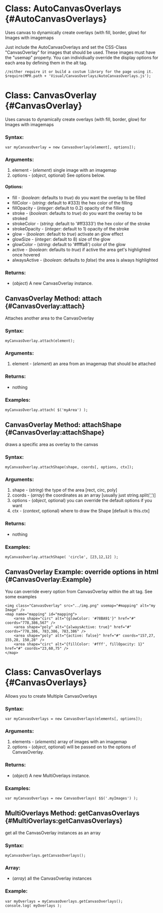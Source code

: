Class: AutoCanvasOverlays {#AutoCanvasOverlays}
=============================

Uses canvas to dynamically create overlays (with fill, border, glow) for Images with imagemaps

Just include the AutoCanvasOverlays and set the CSS-Class "CanvasOverlay" for images that should be used.
These images must have the "usemap" property. You can individiually override the display options for each area by defining them in the alt tag.

	//either require it or build a costum library for the page using it.
	$require(MPR.path + 'Visual/CanvasOverlays/AutoCanvasOverlays.js');

Class: CanvasOverlay {#CanvasOverlay}
=============================

Uses canvas to dynamically create overlays (with fill, border, glow) for Images with imagemaps

### Syntax:

	var myCanvasOverlay = new CanvasOverlay(element[, options]);

### Arguments:

1. element   - (*element*) single image with an imagemap
2. options   - (*object*, optional) See options below.

#### Options:
* fill            - (*boolean*: defaults to *true*) do you want the overlay to be filled
* fillColor       - (*string*: default to #333) the hex color of the filling
* fillOpacity     - (*integer*: default to 0.2) opacity of the filling
* stroke          - (*boolean*: defaults to *true*) do you want the overlay to be stroked
* strokeColor     - (*string*: default to '#ff3333') the hex color of the stroke
* strokeOpacity   - (*integer*: default to 1) opacity of the stroke
* glow            - (*boolean*: default to *true*) activate an glow effect
* glowSize        - (*integer*: default to 8) size of the glow
* glowColor       - (*string*: default to '#ffffa8') color of the glow
* active          - (*boolean*: defaults to *true*) if active the area get's highlighted once hovered
* alwaysActive    - (*boolean*: defaults to *false*) the area is always highlighted

### Returns:

* (*object*) A new CanvasOverlay instance.

CanvasOverlay Method: attach {#CanvasOverlay:attach}
----------------------------------------------------

Attaches another area to the CanvasOverlay

### Syntax:

	myCanvasOverlay.attach(element);

### Arguments:

1. element - (*element*) an area from an imagemap that should be attached

### Returns:

* nothing

### Examples:

	myCanvasOverlay.attach( $('myArea') );
	
CanvasOverlay Method: attachShape {#CanvasOverlay:attachShape}
----------------------------------------------------

draws a specific area as overlay to the canvas

### Syntax:

	myCanvasOverlay.attachShape(shape, coords[, options, ctx]);

### Arguments:

1. shape   - (*string*) the type of the area [rect, circ, poly]
2. coords  - (*array*) the coordinates as an array [usually just string.split(',')]
3. options - (*object*, optional) you can override the default options if you want
4. ctx     - (*context*, optional) where to draw the Shape [default is this.ctx]

### Returns:

* nothing

### Examples:

	myCanvasOverlay.attachShape( 'circle', [23,12,12] );
	
CanvasOverlay Example: override options in html {#CanvasOverlay:Example}
----------------------------------------------------

You can override every option from CanvasOverlay within the alt tag. See some examples

	<img class="CanvasOverlay" src="../img.png" usemap="#mapping" alt="my Image" />
	<map name="mapping" id="mapping">
		<area shape="circ" alt="{glowColor: '#78BA91'}" href="#" coords="778,386,567" />
		<area shape="poly" alt="{alwaysActive: true}" href="#" coords="778,386, 783,386, 783,386" />
		<area shape="poly" alt="{active: false}" href="#" coords="157,27, 155,28, 150,28" />
		<area shape="circ" alt="{fillColor: '#fff', fillOpacity: 1}" href="#" coords="23,60,75" />
	</map>


	
Class: CanvasOverlays {#CanvasOverlays}
=============================

Allows you to create Multiple CanvasOverlays

### Syntax:

	var myCanvasOverlays = new CanvasOverlays(elements[, options]);

### Arguments:

1. elements  - (*elements*) array of images with an imagemap
2. options   - (*object*, optional) will be passed on to the options of CanvasOverlay.

### Returns:

* (*object*) A new MultiOverlays instance.

### Examples:

	var myCanvasOverlays = new CanvasOverlays( $$('.myImages') );
	
MultiOverlays Method: getCanvasOverlays {#MultiOverlays:getCanvasOverlays}
--------------------------------------

get all the CanvasOverlay instances as an array 

### Syntax:

	myCanvasOverlays.getCanvasOverlays();

### Array:

* (*array*) all the CanvasOverlay instances

### Example:

	var myOverlays = myCanvasOverlays.getCanvasOverlays();
	console.log( myOverlays );